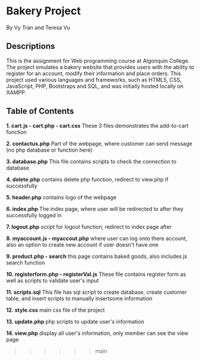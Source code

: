 # Bakery Project
By Vy Tran and Teresa Vu

## Descriptions
This is the assignment for Web programming course at Algonquin College.
The project emulates a bakery website that provides users with the ability to register for an account, modify their information and place orders.
This project used various languages and frameworks, such as HTML5, CSS, JavaScript, PHP, Bootstraps and SQL, and was initially hosted locally on XAMPP.

## Table of Contents
**1. cart.js - cart.php - cart.css**
These 3 files demonstrates the add-to-cart function

**2. contactus.php**
Part of the webpage, where customer can send message (no php database or function here)

**3. database.php**
This file contains scripts to check the connection to database

**4. delete.php**
contains delete php function, redirect to view.php if successfully

**5.  header.php**
contains logo of the webpage

**6. index.php**
The index page, where user will be redirected to after they successfully logged in
 
**7. logout.php**
script for logout function, redirect to index page after

**8. myaccount.js - myaccout.php**
where user can log onto there account, also an option to create new account if user doesn't have one

**9. product.php - search**
this page contains baked goods, also includes js search function

**10. registerform.php - registerVal.js**
These file contains register form as well as scripts to validate user's input

**11. scripts.sql**
This file has sql script to create database, create customer table, and insert scripts to manually insertsome information

**12. style.css**
main css file of the project

**13. update.php**
php scripts to update user's information

**14. view.php**
display all user's information, only member can see the view page

>>>>>> main

